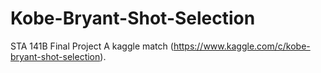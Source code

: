 # Kobe-Bryant-Shot-Selection
STA 141B Final Project
A kaggle match (https://www.kaggle.com/c/kobe-bryant-shot-selection).
